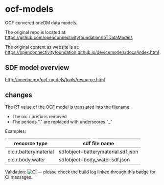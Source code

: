 # ocf-models

OCF convered oneDM data models.

The original repo is located at: https://github.com/openconnectivityfoundation/IoTDataModels

The original content as website is at: https://openconnectivityfoundation.github.io/devicemodels/docs/index.html

## SDF model overview

http://onedm.org/ocf-models/tools/resource.html

## changes

The RT value of the OCF model is translated into the filename.

- The oic.r prefix is removed
- The periods "." are replaced with underscores "_"

Examples:

| resource type  |  sdf file name  |
|----------------| --------------- |
| oic.r.batterymaterial | sdfobject-batterymaterial.sdf.json |
| oic.r.body.water | sdfobject-body_water.sdf.json |

Validation: [![CI](https://github.com/one-data-model/ocf-models/actions/workflows/ci.yml/badge.svg
)](https://github.com/one-data-model/ocf-models/actions/workflows/ci.yml) — please check the
build log linked through this badge for CI messages.
